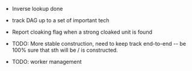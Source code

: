 - Inverse lookup done
- track DAG up to a set of important tech
- Report cloaking flag when a strong cloaked unit is found

- TODO: More stable construction, need to keep track end-to-end -- be 100% sure 
that sth will be / is constructed.
- TODO: worker management